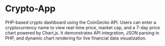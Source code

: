 # Crypto-App
PHP-based crypto dashboard using the CoinGecko API. Users can enter a cryptocurrency name to view real-time price, market cap, and a 7-day price chart powered by Chart.js. It demonstrates API integration, JSON parsing in PHP, and dynamic chart rendering for live financial data visualization.
